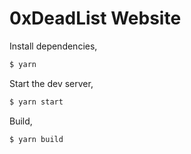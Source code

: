 # 0xDeadList Website

Install dependencies,

```bash
$ yarn
```

Start the dev server,

```bash
$ yarn start
```

Build,
```bash
$ yarn build
```
